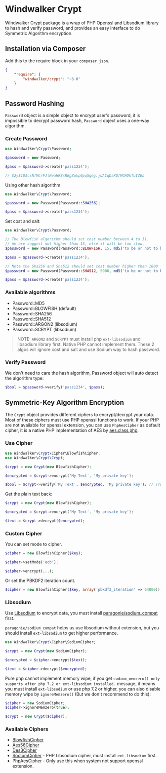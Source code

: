 # Windwalker Crypt

Windwalker Crypt package is a wrap of PHP Openssl and Libsodium library to hash and verify password,
and provides an easy interface to do Symmetric Algorithm encryption.

## Installation via Composer

Add this to the require block in your `composer.json`.

``` json
{
    "require": {
        "windwalker/crypt": "~3.0"
    }
}
```

## Password Hashing

`Password` object is a simple object to encrypt user's password, it is impossible to decrypt password hash, `Password` object
uses a one-way algorithm.

### Create Password

``` php
use Windwalker\Crypt\Password;

$password = new Password;

$pass = $password->create('pass1234');

// $2y$10$csNfML/FJlKwaHR8xREgZuhp0pqSqeg.jdACqDsKO/MCHDkTuIZEa
```

Using other hash algorithm

``` php
use Windwalker\Crypt\Password;

$password = new Password(Password::SHA256);

$pass = $password->create('pass1234');
```

Set cost and salt:

``` php
use Windwalker\Crypt\Password;

// The Blowfish algorithm should set cost number between 4 to 31.
// We are suggest not higher than 15, else it will be too slow.
$password = new Password(Password::BLOWFISH, 15, md5('to be or not to be.'));

$pass = $password->create('pass1234');

// Note the Sha256 and Sha512 should set cost number higher than 1000
$password = new Password(Password::SHA512, 5000, md5('to be or not to be.'));

$pass = $password->create('pass1234');
```

### Available algorithms
 
- Password::MD5
- Password::BLOWFISH (default)
- Password::SHA256
- Password::SHA512
- Password::ARGON2 (libsodium)
- Password::SCRYPT (libsodium)

> NOTE: `ARGON2` and `SCRYPT` must install php `ext-libsodium` and libsodium library first. Native PHP cannot implement them.
> These 2 algos will ignore cost and salt and use Sodium way to hash password.

### Verify Password

We don't need to care the hash algorithm, Password object will auto detect the algorithm type:

``` php
$bool = $password->verify('pass1234', $pass);
```

## Symmetric-Key Algorithm Encryption

The `Crypt` object provides different ciphers to encrypt/decrypt your data. Most of these ciphers must use
PHP openssl functions to work. If your PHP are not available for openssl extension, you can use `PhpAesCipher`
as default cipher, it is a native PHP implementation of AES by [aes.class.php](https://gist.github.com/chrisns/3992815).

### Use Cipher

``` php
use Windwalker\Crypt\Cipher\BlowfishCipher;
use Windwalker\Crypt\Crypt;

$crypt = new Crypt(new BlowfishCipher);

$encrypted = $crypt->encrypt('My Text', 'My private key');

$bool = $crypt->verify('My Text', $encrypted, 'My private key'); // True
```

Get the plain text back:

``` php
$crypt = new Crypt(new BlowfishCipher);

$encrypted = $crypt->encrypt('My Text', 'My private key');

$text = $crypt->decrypt($encrypted);
```

### Custom Cipher

You can set mode to cipher.

``` php
$cipher = new BlowfishCipher($key);

$cipher->setMode('ecb');

$cipher->encrypt(...);
```

Or set the PBKDF2 iteration count.

``` php
$cipher = new BlowfishCipher($key, array('pbkdf2_iteration' => 64000)); // Default is 12000
```

### Libsodium

Use [Libsodium](https://github.com/jedisct1/libsodium) to encrypt data, you must 
install [paragonie/sodium_compat](https://github.com/paragonie/sodium_compat) first.

`paragonie/sodium_compat` helps us use libsodium without extension, but you should install `ext-libsodium` to get higher performance.

```php
use Windwalker\Crypt\Cipher\SodiumCipher;

$crypt = new Crypt(new SodiumCipher);

$encrypted = $cipher->encrypt($text);

$text = $cipher->decrypt($encrypted);
```

Pure php cannot implement memory wipe, if you get `sodium_memzero() only supports after php 7.2 or ext-libsodium installed.` message, 
it means you must install `ext-libsodium` or use php 7.2 or higher,
you can also disable memory wipe by `ignoreMemzero()` (But we don't recommend to do this):

```php
$cipher = new SodiumCipher;
$cipher->ignoreMemzero(true);

$crypt = new Crypt($cipher);
```

### Available Ciphers

- [BlowfishCipher](http://en.wikipedia.org/wiki/Blowfish_(cipher))
- [Aes56Cipher](http://en.wikipedia.org/wiki/Advanced_Encryption_Standard)
- [Des3Cipher](http://en.wikipedia.org/wiki/Triple_DES)
- [SodiumCipher](https://paragonie.com/book/pecl-libsodium/read/00-intro.md) - PHP Libsodium cipher, must install `ext-libsodium` first.
- PhpAesCipher - Only use this when system not support openssl extension.
